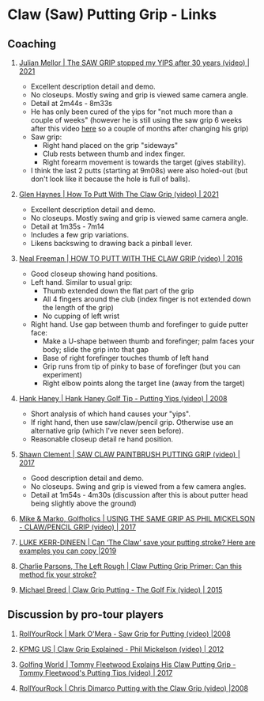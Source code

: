 # Claw (Saw) Putting Grip - Links


## Coaching

1. [Julian Mellor | The SAW GRIP stopped my YIPS after 30 years (video) | 2021](https://m.youtube.com/watch?v=3fHpaPm8P9M)

   - Excellent description detail and demo.
   - No closeups. Mostly swing and grip is viewed same camera angle.
   - Detail at 2m44s - 8m33s
   - He has only been cured of the yips for "not much more than a
     couple of weeks" (however he is still using the saw grip 6
     weeks after this video [here](https://www.youtube.com/watch?v=ztBQlwhfKZs)
     so a couple of months after changing his grip)
   - Saw grip:
     * Right hand placed on the grip "sideways"
     * Club rests between thumb and index finger.
     * Right forearm movement is towards the target (gives stability).
   - I think the last 2 putts (starting at 9m08s) were also holed-out
     (but don't look like it because the hole is full of balls).

1. [Glen Haynes | How To Putt With The Claw Grip (video) | 2021](https://www.youtube.com/watch?v=It1yp5cEoK8)

   - Excellent description detail and demo.
   - No closeups. Mostly swing and grip is viewed same camera angle.
   - Detail at 1m35s - 7m14
   - Includes a few grip variations.
   - Likens backswing to drawing back a pinball lever.

1. [Neal Freeman | HOW TO PUTT WITH THE CLAW GRIP (video) | 2016](https://www.youtube.com/watch?v=6JiQAIiOP2Y)

   - Good closeup showing hand positions.
   - Left hand. Similar to usual grip:
     * Thumb extended down the flat part of the grip
     * All 4 fingers around the club (index finger is not extended down the length of the grip)
     * No cupping of left wrist
   - Right hand. Use gap between thumb and forefinger to guide putter face:
     * Make a U-shape between thumb and forefinger; palm faces your body; slide the grip into that gap
     * Base of right forefinger touches thumb of left hand
     * Grip runs from tip of pinky to base of forefinger (but you can experiment)
     * Right elbow points along the target line (away from the target)


1. [Hank Haney | Hank Haney Golf Tip - Putting Yips (video) | 2008](https://www.youtube.com/watch?v=0LMCdD7FyjE)

   - Short analysis of which hand causes your "yips".
   - If right hand, then use saw/claw/pencil grip. Otherwise use an alternative grip (which I've never seen before).
   - Reasonable closeup detail re hand position.

1. [Shawn Clement | SAW CLAW PAINTBRUSH PUTTING GRIP (video) | 2017](https://www.youtube.com/watch?v=93GIeKYXtX4)

   - Good description detail and demo.
   - No closeups. Swing and grip is viewed from a few camera angles.
   - Detail at 1m54s - 4m30s (discussion after this is about putter head being slightly above the ground)

1. [Mike & Marko, Golfholics | USING THE SAME GRIP AS PHIL MICKELSON - CLAW/PENCIL GRIP (video) | 2017](https://www.youtube.com/watch?app=desktop&v=QKS64Ykm7Ks)

1. [LUKE KERR-DINEEN | Can ‘The Claw’ save your putting stroke? Here are examples you can copy |2019](https://golf.com/instruction/putting/can-claw-grip-save-putting-stroke-examples-copy/?amp=1)

1. [Charlie Parsons, The Left Rough | Claw Putting Grip Primer: Can this method fix your stroke?](https://theleftrough.com/claw-putting-grip/)

1. [Michael Breed | Claw Grip Putting - The Golf Fix (video) | 2015](https://www.youtube.com/watch?v=BcMkOrB4g2M)


## Discussion by pro-tour players

1. [RollYourRock | Mark O'Mera - Saw Grip for Putting (video) |2008](https://www.youtube.com/watch?v=j0Qq49sA3FU)

1. [KPMG US | Claw Grip Explained - Phil Mickelson (video) | 2012](https://www.youtube.com/watch?v=4WmFKoJghYM)

1. [Golfing World | Tommy Fleetwood Explains His Claw Putting Grip - Tommy Fleetwood's Putting Tips (video) | 2017](https://www.youtube.com/watch?v=pfLo0PhbpkA)

1. [RollYourRock | Chris Dimarco Putting with the Claw Grip (video) |2008](https://www.youtube.com/watch?v=qQmwEJuAWGA)

